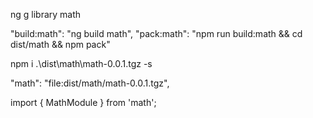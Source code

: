 ng g library math

"build:math": "ng build math",
"pack:math": "npm run build:math && cd dist/math && npm pack"

npm i .\dist\math\math-0.0.1.tgz -s

"math": "file:dist/math/math-0.0.1.tgz",

import { MathModule } from 'math';
